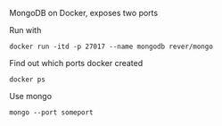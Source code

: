 MongoDB on Docker, exposes two ports

Run with
	
	docker run -itd -p 27017 --name mongodb rever/mongo

Find out which ports docker created
	
	docker ps

Use mongo
	
	mongo --port someport
